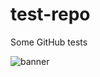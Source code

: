 # test-repo
Some GitHub tests

<picture>
  <source media="(prefers-color-scheme: dark)" srcset="./svg">
  <img alt="banner"
    src="./svg">
</picture>

